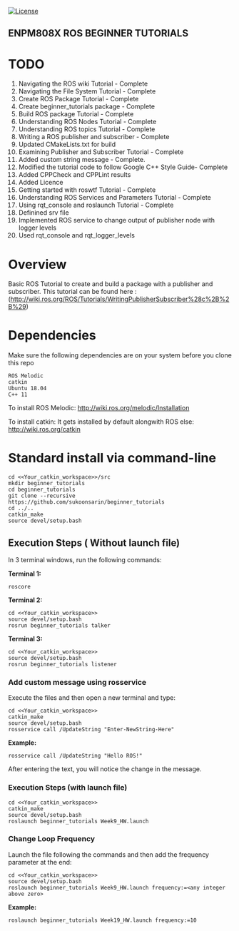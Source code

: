 [![License](https://img.shields.io/badge/License-BSD%203--Clause-blue.svg)](https://opensource.org/licenses/BSD-3-Clause)
## ENPM808X ROS BEGINNER TUTORIALS

# TODO
1. Navigating the ROS wiki Tutorial - Complete
2. Navigating the File System Tutorial - Complete
3. Create ROS Package Tutorial - Complete
4. Create beginner_tutorials package - Complete
5. Build ROS package Tutorial - Complete
6. Understanding ROS Nodes Tutorial - Complete
7. Understanding ROS topics Tutorial - Complete
8. Writing a ROS publisher and subscriber - Complete
9. Updated CMakeLists.txt for build
10. Examining Publisher and Subscriber Tutorial - Complete
11. Added custom string message - Complete.
12. Modified the tutorial code to follow Google C++ Style Guide- Complete
13. Added CPPCheck and CPPLint results
14. Added Licence
15. Getting started with roswtf Tutorial - Complete
16. Understanding ROS Services and Parameters Tutorial - Complete
17. Using rqt_console and roslaunch Tutorial - Complete
18. Definined srv file
19. Implemented ROS service to change output of publisher node with logger levels
20. Used rqt_console and rqt_logger_levels

# Overview


Basic ROS Tutorial to create and build a package with a publisher and subscriber. This tutorial can be found here : (http://wiki.ros.org/ROS/Tutorials/WritingPublisherSubscriber%28c%2B%2B%29)

# Dependencies

Make sure the following dependencies are on your system before you clone this repo

    ROS Melodic
    catkin
    Ubuntu 18.04
    C++ 11

To install ROS Melodic:
http://wiki.ros.org/melodic/Installation

To install catkin: 
It gets installed by default alongwith ROS
else:  http://wiki.ros.org/catkin

# Standard install via command-line

    cd <<Your_catkin_workspace>>/src
    mkdir beginner_tutorials
    cd beginner_tutorials
    git clone --recursive https://github.com/sukoonsarin/beginner_tutorials
    cd ../..
    catkin_make
    source devel/setup.bash

## Execution Steps ( Without launch file)
In 3 terminal windows, run the following commands:

**Terminal 1:**

    roscore

**Terminal 2:**

    cd <<Your_catkin_workspace>>
    source devel/setup.bash
    rosrun beginner_tutorials talker

**Terminal 3:**

    cd <<Your_catkin_workspace>>
    source devel/setup.bash
    rosrun beginner_tutorials listener



### Add custom message using rosservice

Execute the files and then open a new terminal and type:
```
cd <<Your_catkin_workspace>>
catkin_make
source devel/setup.bash
rosservice call /UpdateString "Enter-NewString-Here"
```
**Example:**

    rosservice call /UpdateString "Hello ROS!"


After entering the text, you will notice the change in the message. 

### Execution Steps (with launch file)
```
cd <<Your_catkin_workspace>>
catkin_make
source devel/setup.bash
roslaunch beginner_tutorials Week9_HW.launch 
```

### Change Loop Frequency
Launch the file following the commands and then add the frequency parameter at the end:
```
cd <<Your_catkin_workspace>>
source devel/setup.bash
roslaunch beginner_tutorials Week9_HW.launch frequency:=<any integer above zero>
```

**Example:**

    roslaunch beginner_tutorials Week19_HW.launch frequency:=10
